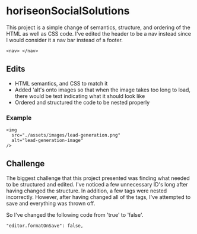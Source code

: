 # horiseonSocialSolutions

This project is a simple change of semantics, structure, and ordering of the HTML as well as CSS code. I've edited the header to be a nav instead since I would consider it a nav bar instead of a footer. 

```
<nav> </nav> 
```

## Edits
* HTML semantics, and CSS to match it
* Added 'alt's onto images so that when the image takes too long to load, there would be text indicating what it should look like
* Ordered and structured the code to be nested properly

### Example

```
<img 
  src="./assets/images/lead-generation.png"
  alt="lead-generation-image"
/>
```

## Challenge
The biggest challenge that this project presented was finding what needed to be structured and edited. 
I've noticed a few unnecessary ID's long after having changed the structure. In addition, a few tags were nested incorrectly. 
However, after having changed all of the tags, I've attempted to save and everything was thrown off. 

So I've changed the following code from 'true' to 'false'.

``` 
"editor.formatOnSave": false,
```
